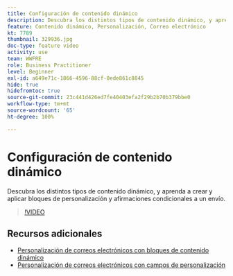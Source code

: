 ```yaml
---
title: Configuración de contenido dinámico
description: Descubra los distintos tipos de contenido dinámico, y aprenda a crear y aplicar bloques de personalización y afirmaciones condicionales a un envío.
feature: Contenido dinámico, Personalización, Correo electrónico
kt: 7789
thumbnail: 329936.jpg
doc-type: feature video
activity: use
team: WWFRE
role: Business Practitioner
level: Beginner
exl-id: a649e71c-1866-4596-88cf-0ede861c8845
hide: true
hidefromtoc: true
source-git-commit: 23c441d426ed7fe40403efa2f29b2b70b379bbe0
workflow-type: tm+mt
source-wordcount: '65'
ht-degree: 100%

---
```


# Configuración de contenido dinámico

Descubra los distintos tipos de contenido dinámico, y aprenda a crear y aplicar bloques de personalización y afirmaciones condicionales a un envío.

>[!VIDEO](https://video.tv.adobe.com/v/329936?quality=12)

## Recursos adicionales

* [Personalización de correos electrónicos con bloques de contenido dinámico](/help/content-creation/personalize-using-dynamic-content-blocks.md)
* [Personalización de correos electrónicos con campos de personalización](/help/content-creation/personalize-emails-using-personalization-fields.md)
